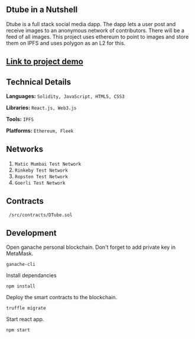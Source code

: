## Dtube in a Nutshell
Dtube is a full stack social media dapp. The dapp lets a user post and receive images to an anonymous network of contributors. There will be a feed of all images. This project uses ethereum to point to images and store them on IPFS and uses polygon as an L2 for this. 

## [Link to project demo](https://www.youtube.com/watch?v=HwyWN5RslGI)
## Technical Details
**Languages:**
```Solidity, JavaScript, HTML5, CSS3```

**Libraries:** 
```React.js, Web3.js```

**Tools:** 
```IPFS```

**Platforms:** 
```Ethereum, Fleek```

## Networks
1. ```Matic Mumbai Test Network```
2. ```Rinkeby Test Network```
3. ```Ropsten Test Network```
4. ```Goerli Test Network```

## Contracts
` /src/contracts/DTube.sol`

## Development
Open ganache personal blockchain. Don't forget to add private key in MetaMask.

```
ganache-cli
```

Install dependancies

```
npm install
```

Deploy the smart contracts to the blockchain.

```
truffle migrate
```

Start react app.

```
npm start
```

